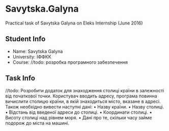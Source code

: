 # Savytska.Galyna
Practical task of Savytska Galyna on Eleks Internship (June 2016)

## Student Info
  
 * Name: Savytska Galyna
 * University: ІФФКК
 * Course: //todo: розробка програмного забезпечення
  
## Task Info
  
 //todo: Розробити додаток для знаходження столиці країни в залежності від початкової точки.
Користувач вводить адресу, програма повинна вичислити столицю країни, в якій знаходиться місто, вказане в адресі.
Також необхідно вивести наступні дані:
•	Назву країни.
•	Назву столиці.
•	Відстань від введеної адреси до столиці.
•	Координати столиці.
•	Висоту столиці над рівнем моря.
•	Дані про те, скільки часу займе подорож до міста на машині.


